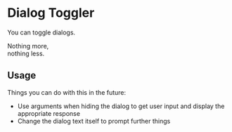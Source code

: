 # Dialog Toggler

You can toggle dialogs.

Nothing more,  
nothing less.

## Usage

Things you can do with this in the future:

- Use arguments when hiding the dialog to get user input and display the appropriate response
- Change the dialog text itself to prompt further things
